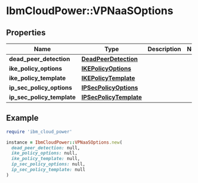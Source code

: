 # IbmCloudPower::VPNaaSOptions

## Properties

| Name | Type | Description | Notes |
| ---- | ---- | ----------- | ----- |
| **dead_peer_detection** | [**DeadPeerDetection**](DeadPeerDetection.md) |  |  |
| **ike_policy_options** | [**IKEPolicyOptions**](IKEPolicyOptions.md) |  |  |
| **ike_policy_template** | [**IKEPolicyTemplate**](IKEPolicyTemplate.md) |  |  |
| **ip_sec_policy_options** | [**IPSecPolicyOptions**](IPSecPolicyOptions.md) |  |  |
| **ip_sec_policy_template** | [**IPSecPolicyTemplate**](IPSecPolicyTemplate.md) |  |  |

## Example

```ruby
require 'ibm_cloud_power'

instance = IbmCloudPower::VPNaaSOptions.new(
  dead_peer_detection: null,
  ike_policy_options: null,
  ike_policy_template: null,
  ip_sec_policy_options: null,
  ip_sec_policy_template: null
)
```

